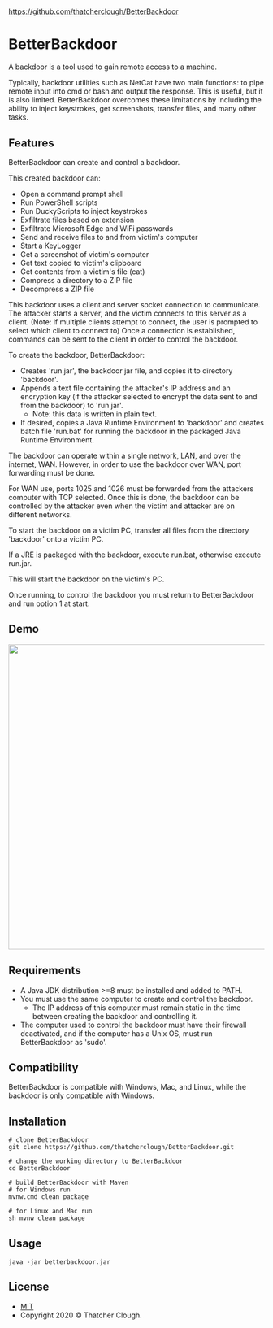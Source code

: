 ##
#
https://github.com/thatcherclough/BetterBackdoor
#
##


# BetterBackdoor
A backdoor is a tool used to gain remote access to a machine. 

Typically, backdoor utilities such as NetCat have two main functions: to pipe remote input into cmd or bash and output the response.
This is useful, but it is also limited.
BetterBackdoor overcomes these limitations by including the ability to inject keystrokes, get screenshots, transfer files, and many other tasks.

## Features
BetterBackdoor can create and control a backdoor.

This created backdoor can:
- Open a command prompt shell
- Run PowerShell scripts
- Run DuckyScripts to inject keystrokes
- Exfiltrate files based on extension
- Exfiltrate Microsoft Edge and WiFi passwords
- Send and receive files to and from victim's computer
- Start a KeyLogger
- Get a screenshot of victim's computer
- Get text copied to victim's clipboard
- Get contents from a victim's file (cat)
- Compress a directory to a ZIP file
- Decompress a ZIP file

This backdoor uses a client and server socket connection to communicate.
The attacker starts a server, and the victim connects to this server as a client.
(Note: if multiple clients attempt to connect, the user is prompted to select which client to connect to)
Once a connection is established, commands can be sent to the client in order to control the backdoor. 

To create the backdoor, BetterBackdoor:
- Creates 'run.jar', the backdoor jar file, and copies it to directory 'backdoor'.
- Appends a text file containing the attacker's IP address and an encryption key (if the attacker selected to encrypt the data sent to and from the backdoor) to 'run.jar'. 
  - Note: this data is written in plain text.
- If desired, copies a Java Runtime Environment to 'backdoor' and creates batch file 'run.bat' for running the backdoor in the packaged Java Runtime Environment.

The backdoor can operate within a single network, LAN, and over the internet, WAN. 
However, in order to use the backdoor over WAN, port forwarding must be done. 

For WAN use, ports 1025 and 1026 must be forwarded from the attackers computer with TCP selected. Once this is done, the backdoor can be controlled by the attacker even when the victim and attacker are on different networks.

To start the backdoor on a victim PC, transfer all files from the directory 'backdoor' onto a victim PC.

If a JRE is packaged with the backdoor, execute run.bat, otherwise execute run.jar. 

This will start the backdoor on the victim's PC.

Once running, to control the backdoor you must return to BetterBackdoor and run option 1 at start.

## Demo
<a href="https://asciinema.org/a/6K0SOY7W8u7ligNoP3s912kwY" target="_blank"><img src="https://asciinema.org/a/6K0SOY7W8u7ligNoP3s912kwY.svg" width="600"/></a>

## Requirements
- A Java JDK distribution >=8 must be installed and added to PATH.
- You must use the same computer to create and control the backdoor.
  - The IP address of this computer must remain static in the time between creating the backdoor and controlling it.
- The computer used to control the backdoor must have their firewall deactivated, and if the computer has a Unix OS, must run BetterBackdoor as 'sudo'.

## Compatibility
BetterBackdoor is compatible with Windows, Mac, and Linux, while the backdoor is only compatible with Windows.

## Installation
```
# clone BetterBackdoor
git clone https://github.com/thatcherclough/BetterBackdoor.git

# change the working directory to BetterBackdoor
cd BetterBackdoor

# build BetterBackdoor with Maven
# for Windows run
mvnw.cmd clean package

# for Linux and Mac run
sh mvnw clean package
```

## Usage
```
java -jar betterbackdoor.jar
```

## License
- [MIT](https://choosealicense.com/licenses/mit/)
- Copyright 2020 © Thatcher Clough.
